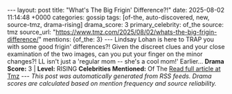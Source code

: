 --- layout: post title: "What's The Big Frigin' Difference?!" date: 2025-08-02 11:14:48 +0000 categories: gossip tags: [of-the, auto-discovered, new, source-tmz, drama-rising] drama_score: 3 primary_celebrity: of_the source: tmz source_url: "https://www.tmz.com/2025/08/02/whats-the-big-frigin-difference/" mentions: {of_the: 3} --- Lindsay Lohan is here to TRAP you with some good frigin' differences?! Given the discreet clues and your close examination of the two images, can you put your finger on the minor changes?! LL isn't just a 'regular mom -- she's a cool mom!' Earlier… **Drama Score:** 3 | **Level:** RISING **Celebrities Mentioned:** Of The [Read full article at Tmz](https://www.tmz.com/2025/08/02/whats-the-big-frigin-difference/) --- *This post was automatically generated from RSS feeds. Drama scores are calculated based on mention frequency and source reliability.*